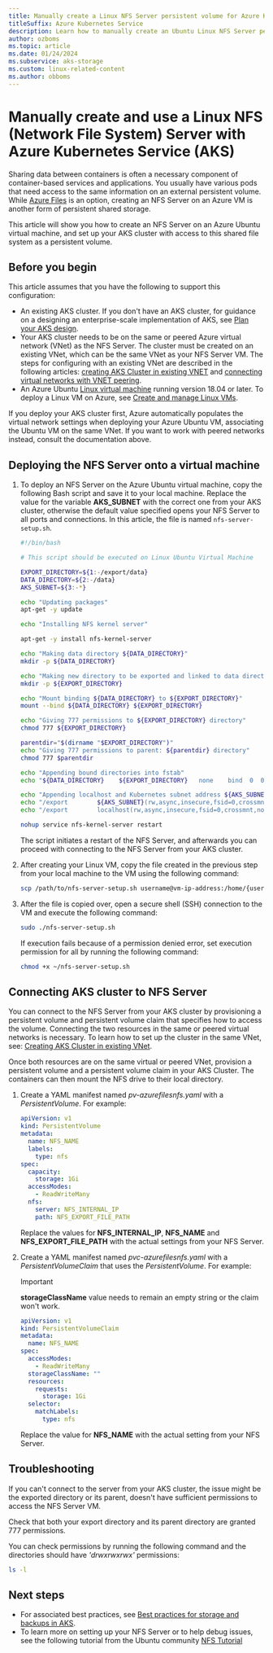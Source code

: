 ```yaml
---
title: Manually create a Linux NFS Server persistent volume for Azure Kubernetes Service
titleSuffix: Azure Kubernetes Service
description: Learn how to manually create an Ubuntu Linux NFS Server persistent volume for use with pods in Azure Kubernetes Service (AKS)
author: ozboms
ms.topic: article
ms.date: 01/24/2024
ms.subservice: aks-storage
ms.custom: linux-related-content
ms.author: obboms
---
```


# Manually create and use a Linux NFS (Network File System) Server with Azure Kubernetes Service (AKS)

Sharing data between containers is often a necessary component of container-based services and applications. You usually have various pods that need access to the same information on an external persistent volume. While [Azure Files][azure-files-overview] is an option, creating an NFS Server on an Azure VM is another form of persistent shared storage.

This article will show you how to create an NFS Server on an Azure Ubuntu virtual machine, and set up your AKS cluster with access to this shared file system as a persistent volume.

## Before you begin

This article assumes that you have the following to support this configuration:

* An existing AKS cluster. If you don't have an AKS cluster, for guidance on a designing an enterprise-scale implementation of AKS, see [Plan your AKS design][plan-aks-design].
* Your AKS cluster needs to be on the same or peered Azure virtual network (VNet) as the NFS Server. The cluster must be created on an existing VNet, which can be the same VNet as your NFS Server VM. The steps for configuring with an existing VNet are described in the following articles: [creating AKS Cluster in existing VNET][aks-virtual-network] and [connecting virtual networks with VNET peering][peer-virtual-networks].
* An Azure Ubuntu [Linux virtual machine][azure-linux-vm] running version 18.04 or later. To deploy a Linux VM on Azure, see [Create and manage Linux VMs][linux-create].

If you deploy your AKS cluster first, Azure automatically populates the virtual network settings when deploying your Azure Ubuntu VM, associating the Ubuntu VM on the same VNet. If you want to work with peered networks instead, consult the documentation above.

## Deploying the NFS Server onto a virtual machine

1. To deploy an NFS Server on the Azure Ubuntu virtual machine, copy the following Bash script and save it to your local machine. Replace the value for the variable **AKS_SUBNET** with the correct one from your AKS cluster, otherwise the default value specified opens your NFS Server to all ports and connections. In this article, the file is named `nfs-server-setup.sh`.

    ```bash
    #!/bin/bash
    
    # This script should be executed on Linux Ubuntu Virtual Machine
    
    EXPORT_DIRECTORY=${1:-/export/data}
    DATA_DIRECTORY=${2:-/data}
    AKS_SUBNET=${3:-*}
    
    echo "Updating packages"
    apt-get -y update
    
    echo "Installing NFS kernel server"
    
    apt-get -y install nfs-kernel-server
    
    echo "Making data directory ${DATA_DIRECTORY}"
    mkdir -p ${DATA_DIRECTORY}
    
    echo "Making new directory to be exported and linked to data directory: ${EXPORT_DIRECTORY}"
    mkdir -p ${EXPORT_DIRECTORY}
    
    echo "Mount binding ${DATA_DIRECTORY} to ${EXPORT_DIRECTORY}"
    mount --bind ${DATA_DIRECTORY} ${EXPORT_DIRECTORY}
    
    echo "Giving 777 permissions to ${EXPORT_DIRECTORY} directory"
    chmod 777 ${EXPORT_DIRECTORY}
    
    parentdir="$(dirname "$EXPORT_DIRECTORY")"
    echo "Giving 777 permissions to parent: ${parentdir} directory"
    chmod 777 $parentdir
    
    echo "Appending bound directories into fstab"
    echo "${DATA_DIRECTORY}    ${EXPORT_DIRECTORY}   none    bind  0  0" >> /etc/fstab
    
    echo "Appending localhost and Kubernetes subnet address ${AKS_SUBNET} to exports configuration file"
    echo "/export        ${AKS_SUBNET}(rw,async,insecure,fsid=0,crossmnt,no_subtree_check)" >> /etc/exports
    echo "/export        localhost(rw,async,insecure,fsid=0,crossmnt,no_subtree_check)" >> /etc/exports
    
    nohup service nfs-kernel-server restart
    ```

    The script initiates a restart of the NFS Server, and afterwards you can proceed with connecting to the NFS Server from your AKS cluster.

2. After creating your Linux VM, copy the file created in the previous step from your local machine to the VM using the following command:

    ```bash
    scp /path/to/nfs-server-setup.sh username@vm-ip-address:/home/{username}
    ```

3. After the file is copied over, open a secure shell (SSH) connection to the VM and execute the following command:

    ```bash
    sudo ./nfs-server-setup.sh
    ```

    If execution fails because of a permission denied error, set execution permission for all by running the following command:

    ```bash
    chmod +x ~/nfs-server-setup.sh
    ```

## Connecting AKS cluster to NFS Server

You can connect to the NFS Server from your AKS cluster by provisioning a persistent volume and persistent volume claim that specifies how to access the volume. Connecting the two resources in the same or peered virtual networks is necessary. To learn how to set up the cluster in the same VNet, see: [Creating AKS Cluster in existing VNet][aks-virtual-network].

Once both resources are on the same virtual or peered VNet, provision a persistent volume and a persistent volume claim in your AKS Cluster. The containers can then mount the NFS drive to their local directory.

1. Create a YAML manifest named *pv-azurefilesnfs.yaml* with a *PersistentVolume*. For example:

    ```yaml
    apiVersion: v1
    kind: PersistentVolume
    metadata:
      name: NFS_NAME
      labels:
        type: nfs
    spec:
      capacity:
        storage: 1Gi
      accessModes:
        - ReadWriteMany
      nfs:
        server: NFS_INTERNAL_IP
        path: NFS_EXPORT_FILE_PATH
    ```

    Replace the values for **NFS_INTERNAL_IP**, **NFS_NAME** and **NFS_EXPORT_FILE_PATH** with the actual settings from your NFS Server.

2. Create a YAML manifest named *pvc-azurefilesnfs.yaml* with a *PersistentVolumeClaim* that uses the *PersistentVolume*. For example:

    >[!IMPORTANT]  
    >**storageClassName** value needs to remain an empty string or the claim won't work.

    ```yaml
    apiVersion: v1
    kind: PersistentVolumeClaim
    metadata:
      name: NFS_NAME
    spec:
      accessModes:
        - ReadWriteMany
      storageClassName: ""
      resources:
        requests:
          storage: 1Gi
      selector: 
        matchLabels:
          type: nfs
    ```

    Replace the value for **NFS_NAME** with the actual setting from your NFS Server.

## Troubleshooting

If you can't connect to the server from your AKS cluster, the issue might be the exported directory or its parent, doesn't have sufficient permissions to access the NFS Server VM.

Check that both your export directory and its parent directory are granted 777 permissions.

You can check permissions by running the following command and the directories should have *'drwxrwxrwx'* permissions:

```bash
ls -l
```

## Next steps

* For associated best practices, see [Best practices for storage and backups in AKS][operator-best-practices-storage].
* To learn more on setting up your NFS Server or to help debug issues, see the following tutorial from the Ubuntu community [NFS Tutorial][nfs-tutorial]

<!-- LINKS - external -->
[nfs-tutorial]: https://help.ubuntu.com/community/SettingUpNFSHowTo#Pre-Installation_Setup

<!-- LINKS - internal -->
[plan-aks-design]: /azure/architecture/reference-architectures/containers/aks-start-here?toc=/azure/aks/toc.json&bc=/azure/aks/breadcrumb/toc.json
[aks-virtual-network]: ./configure-kubenet.md#create-an-aks-cluster-in-the-virtual-network
[peer-virtual-networks]: ../virtual-network/tutorial-connect-virtual-networks-portal.md
[operator-best-practices-storage]: operator-best-practices-storage.md
[azure-linux-vm]: ../virtual-machines/linux/endorsed-distros.md
[linux-create]: ../virtual-machines/linux/tutorial-manage-vm.md
[azure-files-overview]: ../storage/files/storage-files-introduction.md

